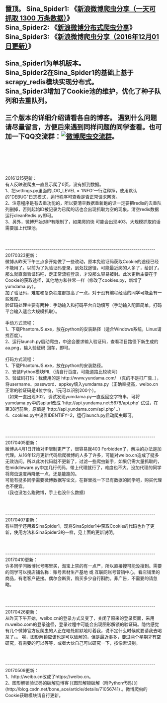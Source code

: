 置顶。
**Sina_Spider1: 《[新浪微博爬虫分享（一天可抓取 1300 万条数据）](http://blog.csdn.net/bone_ace/article/details/50903178)》**
<br> **Sina_Spider2: 《[新浪微博分布式爬虫分享](http://blog.csdn.net/bone_ace/article/details/50904718)》**
<br> **Sina_Spider3: 《[新浪微博爬虫分享（2016年12月01日更新）](http://blog.csdn.net/bone_ace/article/details/53379904)》**
<br>
<br>
Sina_Spider1为单机版本。<br>
Sina_Spider2在Sina_Spider1的基础上基于scrapy_redis模块实现分布式。<br>
Sina_Spider3增加了Cookie池的维护，优化了种子队列和去重队列。<br>
<br>
三个版本的详细介绍请看各自的博客。
遇到什么问题请尽量留言，方便后来遇到同样问题的同学查看。也可加一下QQ交流群：<a target="_blank" href="//shang.qq.com/wpa/qunwpa?idkey=a3e1d79f8c7e12b9db5ac680375d7174a91384f288d3ba16e1781c2587872560"><img border="0" src="http://pub.idqqimg.com/wpa/images/group.png" alt="微博爬虫交流群" title="微博爬虫交流群"></a>。
<br><br><br><br>
 --------------------------------------------------------------------------
<br>
20161215更新：
<br>
有人反映说爬虫一直显示爬了0页，没有抓到数据。
<br>
1、把settings.py里面的LOG_LEVEL = 'INFO'一行注释掉，使用默认的"DEBUG"日志模式，运行程序可查看是否正常请求网页。
<br>
2、注意程序是有去重功能的，所以要清空数据重新跑的话一定要把redis的去重队列删掉，否则起始ID被记录为已爬的话也会出现抓取为空的现象。清空redis数据 运行cleanRedis.py即可。
<br>
3、另外，微博开始对IP有限制了，如果爬的快 可能会出现403，大规模抓取的话需要加上代理池。
<br><br><br><br>
 ---------------------------------------------------------------------------
<br>
20170323更新：
<br>微博从昨天下午三点多开始做了一些改动，原本免验证码获取Cookie的途径已经不能用了。以前为了免验证码登录，到处找途径，可能最近爬的人多了，给封了。
<br>那么就直面验证码吧，走正常流程登录，才没那么容易被封。此次更新主要在于Cookie的获取途径，其他地方和往常一样（修改了cookies.py，新增了yumdama.py）。
<br>加了验证码，难度和复杂程度都提高了一点，对于没有编程经验的同学可能会有一些难度。
<br>验证码处理主要有两种：手动输入和打码平台自动填写（手动输入配置简单，打码平台输入适合大规模抓取）。
<br><br>手动方式流程：
<br>
1、下载PhantomJS.exe，放在python的安装路径（适合Windows系统，Linux请找百度）。
<br>
2、运行launch.py启动爬虫，中途会要求输入验证码，查看项目路径下新生成的aa.png，输入验证码 回车，即可。
<br>
<br>打码方式流程：
<br>
1、下载PhantomJS.exe，放在python的安装路径。
<br>
2、安装Python模块PIL（请自行百度，可能道路比较坎坷）
<br>
3、验证码打码：我使用的是 http://www.yundama.com/ （真的不是打广告..），将username、password、appkey填入yumdama.py（正确率挺高，weibo.cn正常的验证码是4位字符，1元可以识别200个）。
<br>（如果一直出现302，调试发现yumdama.py一直返回空字符串，可将yumdama.py中的apiurl改成 'http://api.yundama.net:5678/api.php' 试试，在第38行前后，原值是 'http://api.yundama.com/api.php' 。）
<br>
4、cookies.py中设置IDENTIFY=2，运行launch.py启动爬虫即可。
<br><br><br><br>
 ---------------------------------------------------------------------------
<br>
20170405更新：
<br>微博从4月1日开始对IP限制更严了，很容易就403 Forbidden了，解决的办法是加代理。从16年12月更新代码后爬微博的人多了许多，可能对weibo.cn造成了挺多无效访问。所以此次代码就不更新了，过滤一些爬虫新手，如果仍需大量抓取的，在middleware.py中加几行代码，带上代理就行了，难度也不大。没加代理的同学将爬虫速度再降低一点，还是能跑的。<br>
可能有挺多同学需要微博数据写论文，在群里找一下已有数据的同学吧，购买代理也不便宜。<br>
（我也没怎么跑微博，手上也没什么数据）
<br><br><br><br>
 ---------------------------------------------------------------------------
<br>
20170407更新：
<br>有些同学还用着SinaSpider1，现将SinaSpider1中获取Cookie的代码也作了更新，使用方法和SinaSpider3的一样，见上面的更新说明。
<br><br><br><br>
 ---------------------------------------------------------------------------
<br>
20170410更新：
<br>许多同学问微博帐号哪里买，淘宝上禁的有一点严，所以直接搜可能没搜到。需要的同学可以搜店铺名称：账号素材生产基地 或 互联网账号营销中心，看店铺里的商品，有老客户链接。偶尔会断货，购买多少自行斟酌。非广告，不需要的请忽略。
<br><br><br><br>
 ---------------------------------------------------------------------------
<br>
20170426更新：
<br>从昨天下午开始，weibo.cn的登录方式又变了，关闭了原来的登录页面，采用m.weibo.com的登录途径，登录过程中可能会出现图形解锁的验证码。隐约感觉有几个微博官方反爬虫的人正在暗处默默地盯着我，说不定什么时候就要请我去喝茶了。。
唉，图形解锁应该也是可以破解的，但是最近事多，要过两个星期才有空研究，有需要的可以等等，或者大伙自己可以研究一下，按像素识别。
<br><br><br><br>
 ---------------------------------------------------------------------------
<br>
20170509更新：
<br>1、http://weibo.cn改成了https://weibo.cn。
<br>2、图形解锁验证码的破解见博客 [《图形解锁破解（附Python代码）》](http://blog.csdn.net/bone_ace/article/details/71056741) 。微博爬虫的Cookie获取模块请自行更新。
<br><br>
<br>
